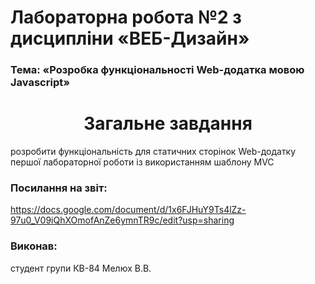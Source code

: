 # Лабораторна робота №2 з дисципліни «ВЕБ-Дизайн»

### Тема: «Розробка функціональності Web-додатка мовою Javascript»

<h1 style= "text-align:center;">Загальне завдання </h1>

розробити функціональність для статичних сторінок Web-додатку першої лабораторної роботи із використанням шаблону MVC

### Посилання на звіт:

https://docs.google.com/document/d/1x6FJHuY9Ts4lZz-97u0_V09iQhXOmofAnZe6ymnTR9c/edit?usp=sharing

### Виконав:

студент групи КВ-84 Мелюх В.В.